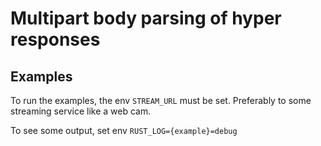 # Multipart body parsing of hyper responses

## Examples
To run the examples, the env `STREAM_URL` must be set. Preferably to some streaming service like a web cam.

To see some output, set env `RUST_LOG={example}=debug`

